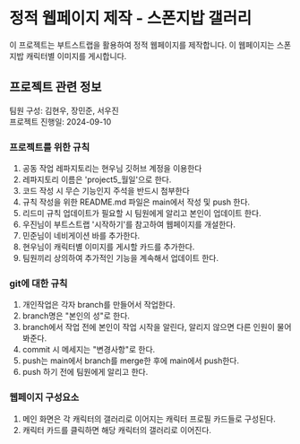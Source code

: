 # 정적 웹페이지 제작 - 스폰지밥 갤러리
이 프로젝트는 부트스트랩을 활용하여 정적 웹페이지를 제작합니다. 이 웹페이지는 스폰지밥 캐릭터별 이미지를 게시합니다.

## 프로젝트 관련 정보
팀원 구성: 김현우, 장민준, 서우진   
프로젝트 진행일: 2024-09-10

### 프로젝트를 위한 규칙
1. 공동 작업 레파지토리는 현우님 깃허브 계정을 이용한다
2. 레파지토리 이름은 'project5_월일'으로 한다.
3. 코드 작성 시 무슨 기능인지 주석을 반드시 첨부한다
4. 규칙 작성을 위한 README.md 파일은 main에서 작성 및 push 한다.
5. 리드미 규칙 업데이트가 필요할 시 팀원에게 알리고 본인이 업데이트 한다.
6. 우진님이 부트스트랩 '시작하기'를 참고하여 웹페이지를 개설한다.
7. 민준님이 네비게이션 바를 추가한다.
8. 현우님이 캐릭터별 이미지를 게시할 카드를 추가한다.
9. 팀원끼리 상의하여 추가적인 기능을 계속해서 업데이트 한다. 

### git에 대한 규칙
1. 개인작업은 각자 branch를 만들어서 작업한다.
2. branch명은 "본인의 성"로 한다.
3. branch에서 작업 전에 본인이 작업 시작을 알린다, 알리지 않으면 다른 인원이 물어봐준다.
4. commit 시 메세지는 "변경사항"로 한다.
5. push는 main에서 branch를 merge한 후에 main에서 push한다.
6. push 하기 전에 팀원에게 알리고 한다.

### 웹페이지 구성요소
1. 메인 화면은 각 캐릭터의 갤러리로 이어지는 캐릭터 프로필 카드들로 구성된다.
2. 캐릭터 카드를 클릭하면 해당 캐릭터의 갤러리로 이어진다.